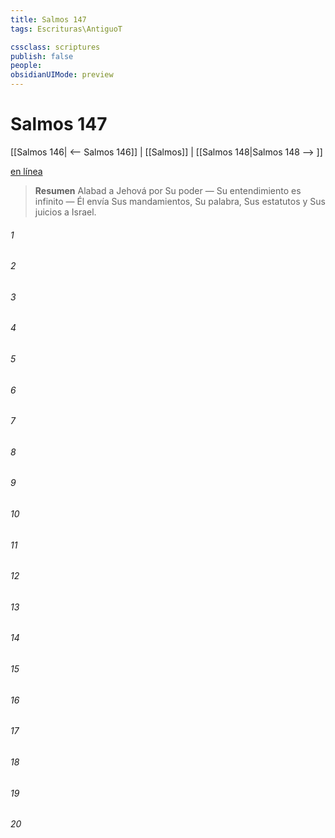 ```yaml
---
title: Salmos 147
tags: Escrituras\AntiguoT

cssclass: scriptures
publish: false
people:
obsidianUIMode: preview
---
```


# Salmos 147
[[Salmos 146| <-- Salmos 146]] | [[Salmos]] | [[Salmos 148|Salmos 148 --> ]]

[en línea](https://churchofjesuschrist.org/study/scriptures/ot/ps/147?lang=spa)

> __Resumen__
Alabad a Jehová por Su poder — Su entendimiento es infinito — Él envía Sus mandamientos, Su palabra, Sus estatutos y Sus juicios a Israel.

###### 1 


###### 2 


###### 3 


###### 4 


###### 5 


###### 6 


###### 7 


###### 8 


###### 9 


###### 10 


###### 11 


###### 12 


###### 13 


###### 14 


###### 15 


###### 16 


###### 17 


###### 18 


###### 19 


###### 20 



